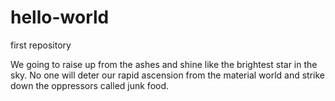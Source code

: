 # hello-world
first repository

We going to raise up from the ashes and shine like the brightest star in the sky. No one will deter our rapid ascension from the material world and strike down the oppressors called junk food.
